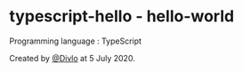 # typescript-hello - hello-world

Programming language : TypeScript

Created by [@Divlo](https://github.com/Divlo) at 5 July 2020.
